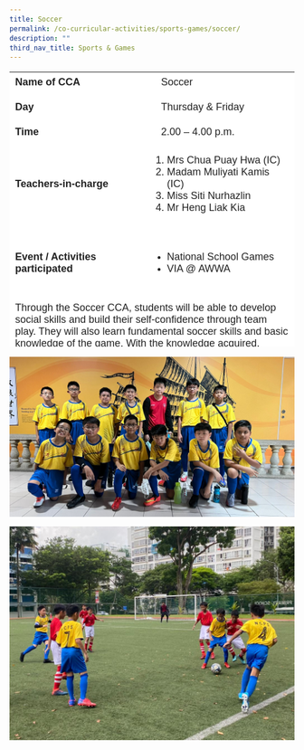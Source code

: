 ```yaml
---
title: Soccer
permalink: /co-curricular-activities/sports-games/soccer/
description: ""
third_nav_title: Sports & Games
---
```

<table border="0" style="box-sizing: inherit; border-collapse: collapse; border-spacing: 0px; max-width: 100%; color: rgb(34, 34, 34); font-family: &quot;Source Sans Pro&quot;, sans-serif; font-size: 18px; font-style: normal; font-variant-ligatures: normal; font-variant-caps: normal; font-weight: 400; letter-spacing: normal; orphans: 2; text-align: start; text-transform: none; white-space: normal; widows: 2; word-spacing: 0px; -webkit-text-stroke-width: 0px; background-color: rgb(255, 255, 255); text-decoration-thickness: initial; text-decoration-style: initial; text-decoration-color: initial; height: 486px; width: 778.75px;"><tbody style="box-sizing: inherit;"><tr style="box-sizing: inherit; background: rgb(255, 255, 255); height: 24px;"><td style="box-sizing: inherit; padding: 5px 10px; width: 369.562px; height: 24px;"><strong style="box-sizing: inherit; font-weight: 700;">Name of CCA</strong></td><td style="box-sizing: inherit; padding: 5px 10px 5px 30px; width: 408.188px; height: 24px;">Soccer</td></tr><tr style="box-sizing: inherit; background: rgb(255, 255, 255); height: 44px;"><td style="box-sizing: inherit; padding: 5px 10px; width: 369.562px; height: 44px;"><strong style="box-sizing: inherit; font-weight: 700;">Day</strong></td><td style="box-sizing: inherit; padding: 5px 10px 5px 30px; width: 408.188px; height: 44px;">Thursday &amp; Friday</td></tr><tr style="box-sizing: inherit; background: rgb(255, 255, 255); height: 24px;"><td style="box-sizing: inherit; padding: 5px 10px; width: 369.562px; height: 24px;"><strong style="box-sizing: inherit; font-weight: 700;">Time</strong></td><td style="box-sizing: inherit; padding: 5px 10px 5px 30px; width: 408.188px; height: 24px;">2.00 – 4.00 p.m.</td></tr><tr style="box-sizing: inherit; background: rgb(255, 255, 255); height: 93px;"><td style="box-sizing: inherit; padding: 5px 10px; width: 369.562px; height: 93px;"><strong style="box-sizing: inherit; font-weight: 700;">Teachers-in-charge</strong></td><td style="box-sizing: inherit; padding: 5px 10px; width: 408.188px; height: 93px;"><ol style="box-sizing: inherit;"><li style="box-sizing: inherit;">Mrs Chua Puay Hwa (IC)</li><li style="box-sizing: inherit;">Madam Muliyati Kamis (IC)</li><li style="box-sizing: inherit;">Miss Siti Nurhazlin</li><li style="box-sizing: inherit;">Mr Heng Liak Kia</li></ol></td></tr><tr style="box-sizing: inherit; background: rgb(255, 255, 255); height: 128px;"><td style="box-sizing: inherit; padding: 5px 10px; width: 369.562px; height: 109px;"><strong style="box-sizing: inherit; font-weight: 700;">Event / Activities participated</strong></td><td style="box-sizing: inherit; padding: 5px 10px; width: 408.188px; height: 109px;"><ul style="box-sizing: inherit;"><li style="box-sizing: inherit;">National School Games</li><li style="box-sizing: inherit;">VIA @ AWWA</li></ul></td></tr><tr style="box-sizing: inherit; background: rgb(255, 255, 255); height: 192.965px;"><td colspan="2" style="box-sizing: inherit; padding: 5px 10px; width: 777.75px; height: 192px;"><span style="box-sizing: inherit; font-family: inherit; font-size: inherit;">Through the Soccer CCA, students will be able to develop social skills and build their self-confidence through team play. They will also learn fundamental soccer skills and basic knowledge of the game. With the knowledge acquired, students are likely to develop a passion for the sport and take it up as a healthy hobby in future. The students who are more capable may develop themselves into aspiring footballers in future. The CCA also serves as a platform for the students to develop character and internalize the 21<sup style="box-sizing: inherit; font-size: 12px; line-height: 0; position: relative; vertical-align: baseline; top: -0.5em;">st</sup><span>&nbsp;</span>CC skills so that they can hopefully develop as sportsmen of integrity.</span></td></tr></tbody></table>

![](/images/Soccer%201.jpeg)

![](/images/Soccer%2016.jpeg)